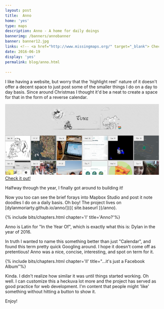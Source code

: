 ```yaml
---
layout: post
title:  Anno
home: 'yes'
type: maps
description: Anno - A home for daily doings
bannerimg: /banners/annobanner
banner: banner12.jpg
links: <!-- <a href="http://www.missingmaps.org/" target="_blank"> Check out the site</a> | <a href="https://github.com/missingmaps" target="_blank"><i class="collecticons collecticons-github"></i> Github code</a>  -->
date: 2016-06-19
display: 'yes'
permalink: blog/anno.html

---
```


I like having a website, but worry that the 'highlight reel' nature of it doesn't offer a decent space to just post some of the smaller things I do on a day to day basis. Since around Christmas I thought it'd be a neat to create a space for that in the form of a reverse calendar.

<div class="images"><a href="{{ site.baseurl }}/anno/"><img src="../assets/graphics/blog/ann/annoover.png" class="ib"><fig>Check it out!</fig></a></div>

Halfway through the year, I finally got around to building it!

Now you too can see the brief forays into Mapbox Studio and post it note doodles I do on a daily basis. Oh boy! The project lives on [dylanmoriarty.github.io/anno/]({{ site.baseurl }}/anno).

{% include bits/chapters.html chapter='I' title='Anno?'%}

Anno is Latin for "In the Year Of", which is exactly what this is: Dylan in the year of 2016.

In truth I wanted to name this something better than just "Calendar", and found this term pretty quick Googling around. I hope it doesn't come off as pretentious! Anno was a nice, concise, interesting, and spot on term for it.

{% include bits/chapters.html chapter='II' title="...it's just a Facebook Album"%}

Kinda. I didn't realize how similar it was until things started working. Oh well. I can customize this a heckuva lot more and the project has served as good practice for web development. I'm content that people might 'like' something without hitting a button to show it.

Enjoy!